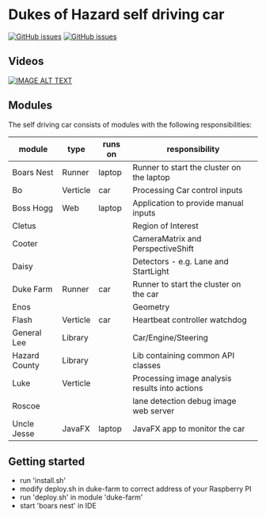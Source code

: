 # Dukes of Hazard self driving car

[![GitHub issues](https://img.shields.io/github/issues/rc-dukes/dukes.svg)](https://github.com/rc-dukes/dukes/issues)
[![GitHub issues](https://img.shields.io/github/issues-closed/rc-dukes/dukes.svg)](https://github.com/rc-dukes/dukes/issues/?q=is%3Aissue+is%3Aclosed)

## Videos
[![IMAGE ALT TEXT](http://img.youtube.com/vi/OL0vg1WmI6I/0.jpg)](http://www.youtube.com/watch?v=OL0vg1WmI6I "Building a self driving RC car")

## Modules
The self driving car consists of modules with the following responsibilities:


| module        | type     | runs on | responsibility                    |  
|---------------|----------|---------|-----------------------------------|  
| Boars Nest    | Runner   | laptop  | Runner to start the cluster on the laptop |
| Bo            | Verticle | car     | Processing Car control inputs
| Boss Hogg     | Web      | laptop  | Application to provide manual inputs
| Cletus        |          |         | Region of Interest
| Cooter        |          |         | CameraMatrix and PerspectiveShift
| Daisy         |          |         | Detectors - e.g. Lane and StartLight
| Duke Farm     | Runner   | car     | Runner to start the cluster on the car
| Enos          |          |         | Geometry
| Flash         | Verticle | car     | Heartbeat controller watchdog     
| General Lee   | Library  |         | Car/Engine/Steering
| Hazard County | Library  |         | Lib containing common API classes
| Luke          | Verticle |         | Processing image analysis results into actions
| Roscoe        |          |         | lane detection debug image web server
| Uncle Jesse   | JavaFX   | laptop  | JavaFX app to monitor the car


## Getting started
- run 'install.sh'
- modify deploy.sh in duke-farm to correct address of your Raspberry PI
- run 'deploy.sh' in module 'duke-farm'
- start 'boars nest' in IDE
